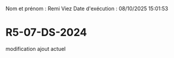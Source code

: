 Nom et prénom : Remi Viez
Date d'exécution : 08/10/2025 15:01:53

# R5-07-DS-2024
modification ajout actuel